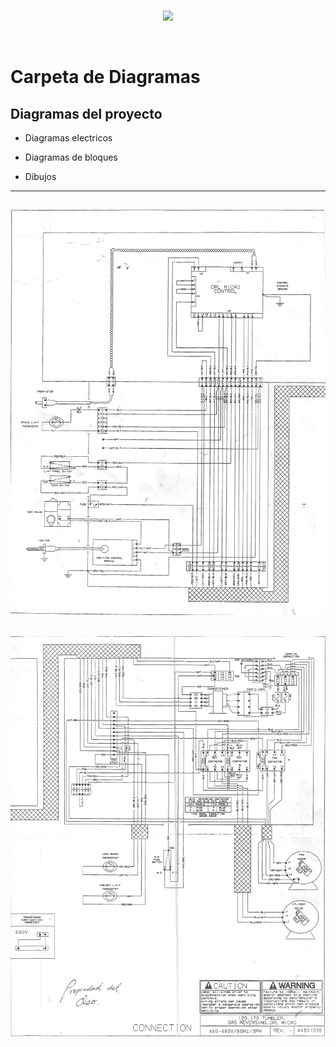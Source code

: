 <br/>
<p align="center">
  <img src="https://avatars2.githubusercontent.com/u/15052789?v=3&s=200">
</p>
<br/>

# Carpeta de Diagramas

## Diagramas del proyecto

* Diagramas electricos

* Diagramas de bloques

* Dibujos

---
![unimac-01.png](/Diagramas/unimac-01.png)
---
![unimac-02.png](/Diagramas/unimac-02.png)
---
